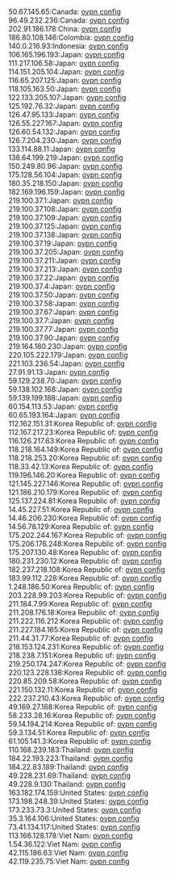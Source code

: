 50.67.145.65:Canada: [ovpn config](vpn/50_67_145_65.ovpn)  
96.49.232.236:Canada: [ovpn config](vpn/96_49_232_236.ovpn)  
202.91.186.178:China: [ovpn config](vpn/202_91_186_178.ovpn)  
186.80.108.146:Colombia: [ovpn config](vpn/186_80_108_146.ovpn)  
140.0.216.93:Indonesia: [ovpn config](vpn/140_0_216_93.ovpn)  
106.165.196.193:Japan: [ovpn config](vpn/106_165_196_193.ovpn)  
111.217.106.58:Japan: [ovpn config](vpn/111_217_106_58.ovpn)  
114.151.205.104:Japan: [ovpn config](vpn/114_151_205_104.ovpn)  
116.65.207.125:Japan: [ovpn config](vpn/116_65_207_125.ovpn)  
118.105.163.50:Japan: [ovpn config](vpn/118_105_163_50.ovpn)  
122.133.205.107:Japan: [ovpn config](vpn/122_133_205_107.ovpn)  
125.192.76.32:Japan: [ovpn config](vpn/125_192_76_32.ovpn)  
126.47.95.133:Japan: [ovpn config](vpn/126_47_95_133.ovpn)  
126.55.227.167:Japan: [ovpn config](vpn/126_55_227_167.ovpn)  
126.60.54.132:Japan: [ovpn config](vpn/126_60_54_132.ovpn)  
126.7.204.230:Japan: [ovpn config](vpn/126_7_204_230.ovpn)  
133.114.88.11:Japan: [ovpn config](vpn/133_114_88_11.ovpn)  
138.64.199.219:Japan: [ovpn config](vpn/138_64_199_219.ovpn)  
150.249.80.96:Japan: [ovpn config](vpn/150_249_80_96.ovpn)  
175.128.56.104:Japan: [ovpn config](vpn/175_128_56_104.ovpn)  
180.35.218.150:Japan: [ovpn config](vpn/180_35_218_150.ovpn)  
182.169.196.159:Japan: [ovpn config](vpn/182_169_196_159.ovpn)  
219.100.37.1:Japan: [ovpn config](vpn/219_100_37_1.ovpn)  
219.100.37.108:Japan: [ovpn config](vpn/219_100_37_108.ovpn)  
219.100.37.109:Japan: [ovpn config](vpn/219_100_37_109.ovpn)  
219.100.37.125:Japan: [ovpn config](vpn/219_100_37_125.ovpn)  
219.100.37.138:Japan: [ovpn config](vpn/219_100_37_138.ovpn)  
219.100.37.19:Japan: [ovpn config](vpn/219_100_37_19.ovpn)  
219.100.37.205:Japan: [ovpn config](vpn/219_100_37_205.ovpn)  
219.100.37.211:Japan: [ovpn config](vpn/219_100_37_211.ovpn)  
219.100.37.213:Japan: [ovpn config](vpn/219_100_37_213.ovpn)  
219.100.37.22:Japan: [ovpn config](vpn/219_100_37_22.ovpn)  
219.100.37.4:Japan: [ovpn config](vpn/219_100_37_4.ovpn)  
219.100.37.50:Japan: [ovpn config](vpn/219_100_37_50.ovpn)  
219.100.37.58:Japan: [ovpn config](vpn/219_100_37_58.ovpn)  
219.100.37.67:Japan: [ovpn config](vpn/219_100_37_67.ovpn)  
219.100.37.7:Japan: [ovpn config](vpn/219_100_37_7.ovpn)  
219.100.37.77:Japan: [ovpn config](vpn/219_100_37_77.ovpn)  
219.100.37.90:Japan: [ovpn config](vpn/219_100_37_90.ovpn)  
219.164.180.230:Japan: [ovpn config](vpn/219_164_180_230.ovpn)  
220.105.222.179:Japan: [ovpn config](vpn/220_105_222_179.ovpn)  
221.103.236.54:Japan: [ovpn config](vpn/221_103_236_54.ovpn)  
27.91.91.13:Japan: [ovpn config](vpn/27_91_91_13.ovpn)  
59.129.238.70:Japan: [ovpn config](vpn/59_129_238_70.ovpn)  
59.138.102.168:Japan: [ovpn config](vpn/59_138_102_168.ovpn)  
59.139.199.188:Japan: [ovpn config](vpn/59_139_199_188.ovpn)  
60.154.113.53:Japan: [ovpn config](vpn/60_154_113_53.ovpn)  
60.65.193.164:Japan: [ovpn config](vpn/60_65_193_164.ovpn)  
112.162.151.31:Korea Republic of: [ovpn config](vpn/112_162_151_31.ovpn)  
112.167.217.23:Korea Republic of: [ovpn config](vpn/112_167_217_23.ovpn)  
116.126.217.63:Korea Republic of: [ovpn config](vpn/116_126_217_63.ovpn)  
118.218.164.149:Korea Republic of: [ovpn config](vpn/118_218_164_149.ovpn)  
118.218.253.20:Korea Republic of: [ovpn config](vpn/118_218_253_20.ovpn)  
118.33.42.13:Korea Republic of: [ovpn config](vpn/118_33_42_13.ovpn)  
119.196.146.20:Korea Republic of: [ovpn config](vpn/119_196_146_20.ovpn)  
121.145.227.146:Korea Republic of: [ovpn config](vpn/121_145_227_146.ovpn)  
121.186.210.179:Korea Republic of: [ovpn config](vpn/121_186_210_179.ovpn)  
125.137.224.81:Korea Republic of: [ovpn config](vpn/125_137_224_81.ovpn)  
14.45.227.51:Korea Republic of: [ovpn config](vpn/14_45_227_51.ovpn)  
14.46.206.230:Korea Republic of: [ovpn config](vpn/14_46_206_230.ovpn)  
14.56.78.129:Korea Republic of: [ovpn config](vpn/14_56_78_129.ovpn)  
175.202.244.167:Korea Republic of: [ovpn config](vpn/175_202_244_167.ovpn)  
175.206.176.248:Korea Republic of: [ovpn config](vpn/175_206_176_248.ovpn)  
175.207.130.48:Korea Republic of: [ovpn config](vpn/175_207_130_48.ovpn)  
180.231.230.12:Korea Republic of: [ovpn config](vpn/180_231_230_12.ovpn)  
182.237.218.108:Korea Republic of: [ovpn config](vpn/182_237_218_108.ovpn)  
183.99.112.228:Korea Republic of: [ovpn config](vpn/183_99_112_228.ovpn)  
1.248.186.50:Korea Republic of: [ovpn config](vpn/1_248_186_50.ovpn)  
203.228.99.203:Korea Republic of: [ovpn config](vpn/203_228_99_203.ovpn)  
211.184.7.99:Korea Republic of: [ovpn config](vpn/211_184_7_99.ovpn)  
211.208.176.18:Korea Republic of: [ovpn config](vpn/211_208_176_18.ovpn)  
211.222.116.212:Korea Republic of: [ovpn config](vpn/211_222_116_212.ovpn)  
211.227.184.165:Korea Republic of: [ovpn config](vpn/211_227_184_165.ovpn)  
211.44.31.77:Korea Republic of: [ovpn config](vpn/211_44_31_77.ovpn)  
218.153.124.231:Korea Republic of: [ovpn config](vpn/218_153_124_231.ovpn)  
218.238.7.151:Korea Republic of: [ovpn config](vpn/218_238_7_151.ovpn)  
219.250.174.247:Korea Republic of: [ovpn config](vpn/219_250_174_247.ovpn)  
220.123.228.138:Korea Republic of: [ovpn config](vpn/220_123_228_138.ovpn)  
220.85.209.58:Korea Republic of: [ovpn config](vpn/220_85_209_58.ovpn)  
221.150.132.11:Korea Republic of: [ovpn config](vpn/221_150_132_11.ovpn)  
222.237.210.43:Korea Republic of: [ovpn config](vpn/222_237_210_43.ovpn)  
49.169.27.168:Korea Republic of: [ovpn config](vpn/49_169_27_168.ovpn)  
58.233.28.16:Korea Republic of: [ovpn config](vpn/58_233_28_16.ovpn)  
59.14.194.214:Korea Republic of: [ovpn config](vpn/59_14_194_214.ovpn)  
59.3.134.51:Korea Republic of: [ovpn config](vpn/59_3_134_51.ovpn)  
61.105.141.3:Korea Republic of: [ovpn config](vpn/61_105_141_3.ovpn)  
110.168.239.183:Thailand: [ovpn config](vpn/110_168_239_183.ovpn)  
184.22.193.223:Thailand: [ovpn config](vpn/184_22_193_223.ovpn)  
184.22.83.189:Thailand: [ovpn config](vpn/184_22_83_189.ovpn)  
49.228.231.69:Thailand: [ovpn config](vpn/49_228_231_69.ovpn)  
49.228.9.130:Thailand: [ovpn config](vpn/49_228_9_130.ovpn)  
163.182.174.159:United States: [ovpn config](vpn/163_182_174_159.ovpn)  
173.198.248.39:United States: [ovpn config](vpn/173_198_248_39.ovpn)  
173.233.73.3:United States: [ovpn config](vpn/173_233_73_3.ovpn)  
35.3.164.106:United States: [ovpn config](vpn/35_3_164_106.ovpn)  
73.41.134.117:United States: [ovpn config](vpn/73_41_134_117.ovpn)  
113.166.128.178:Viet Nam: [ovpn config](vpn/113_166_128_178.ovpn)  
1.54.36.122:Viet Nam: [ovpn config](vpn/1_54_36_122.ovpn)  
42.115.186.63:Viet Nam: [ovpn config](vpn/42_115_186_63.ovpn)  
42.119.235.75:Viet Nam: [ovpn config](vpn/42_119_235_75.ovpn)  

